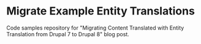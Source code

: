 # Migrate Example Entity Translations

Code samples repository for "Migrating Content Translated with Entity Translation from Drupal 7 to Drupal 8" blog post.